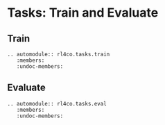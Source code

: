 # Tasks: Train and Evaluate

## Train

```{eval-rst}
.. automodule:: rl4co.tasks.train
   :members:
   :undoc-members:
```

## Evaluate

```{eval-rst}
.. automodule:: rl4co.tasks.eval
   :members:
   :undoc-members:
```
